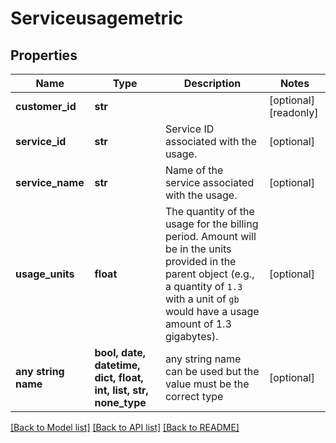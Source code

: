 # Serviceusagemetric


## Properties
Name | Type | Description | Notes
------------ | ------------- | ------------- | -------------
**customer_id** | **str** |  | [optional] [readonly] 
**service_id** | **str** | Service ID associated with the usage. | [optional] 
**service_name** | **str** | Name of the service associated with the usage. | [optional] 
**usage_units** | **float** | The quantity of the usage for the billing period. Amount will be in the units provided in the parent object (e.g., a quantity of `1.3` with a unit of `gb` would have a usage amount of 1.3 gigabytes). | [optional] 
**any string name** | **bool, date, datetime, dict, float, int, list, str, none_type** | any string name can be used but the value must be the correct type | [optional]

[[Back to Model list]](../README.md#documentation-for-models) [[Back to API list]](../README.md#documentation-for-api-endpoints) [[Back to README]](../README.md)


